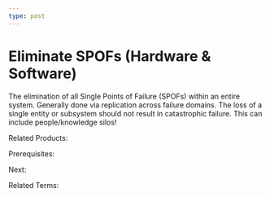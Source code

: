 ```yaml
---
type: post
---
```

# Eliminate SPOFs (Hardware & Software)

The elimination of all Single Points of Failure (SPOFs) within an entire system.  Generally done via replication across failure domains.  The loss of a single entity or subsystem should not result in catastrophic failure. This can include people/knowledge silos!

Related Products:

Prerequisites:

Next:

Related Terms:
